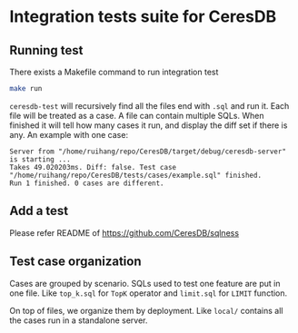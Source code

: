 # Integration tests suite for CeresDB

## Running test

There exists a Makefile command to run integration test
```sh
make run
```

`ceresdb-test` will recursively find all the files end with `.sql` and run it. Each file will be treated as a case. A file can contain multiple SQLs. When finished it will tell how many cases it run, and display the diff set if there is any. An example with one case:
```
Server from "/home/ruihang/repo/CeresDB/target/debug/ceresdb-server" is starting ...
Takes 49.020203ms. Diff: false. Test case "/home/ruihang/repo/CeresDB/tests/cases/example.sql" finished.
Run 1 finished. 0 cases are different.
```

## Add a test

Please refer README of https://github.com/CeresDB/sqlness

## Test case organization

Cases are grouped by scenario. SQLs used to test one feature are put in one file. Like `top_k.sql` for `TopK` operator and `limit.sql` for `LIMIT` function.

On top of files, we organize them by deployment. Like `local/` contains all the cases run in a standalone server.
